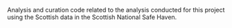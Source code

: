 Analysis and curation code related to the analysis conducted for this project using the Scottish data in the Scottish National Safe Haven.
